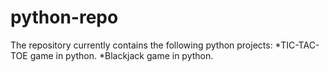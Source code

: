 # python-repo
The repository currently contains the following python projects:
*TIC-TAC-TOE game in python.
*Blackjack game in python.